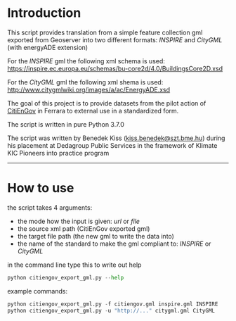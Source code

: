 # Introduction
This script provides translation from a simple feature collection gml exported from Geoserver into two different formats: *INSPIRE* and *CityGML* (with energyADE extension)

For the *INSPIRE* gml the following xml schema is used:
https://inspire.ec.europa.eu/schemas/bu-core2d/4.0/BuildingsCore2D.xsd

For the *CityGML* gml the following xml shema is used:
http://www.citygmlwiki.org/images/a/ac/EnergyADE.xsd

The goal of this project is to provide datasets from the pilot action of [CitiEnGov](https://www.interreg-central.eu/Content.Node/CitiEnGov.html) in Ferrara to external use in a standardized form.

The script is written in pure Python 3.7.0

The script was written by Benedek Kiss (kiss.benedek@szt.bme.hu) during his placement at Dedagroup Public Services in the framework of Klimate KIC Pioneers into practice program

---

# How to use
the script takes 4 arguments:
- the mode how the input is given: *url* or *file*
- the source xml path (CitiEnGov exported gml)
- the target file path (the new gml to write the data into)
- the name of the standard to make the gml compliant to: *INSPIRE* or *CityGML*

in the command line type this to write out help
```python
python citiengov_export_gml.py --help
```
example commands:
```python
python citiengov_export_gml.py -f citiengov.gml inspire.gml INSPIRE
python citiengov_export_gml.py -u "http://..." citygml.gml CityGML
```
